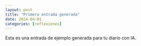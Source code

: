 ```yaml
---
layout: post
title: "Primera entrada generada"
date: 2024-04-01
categories: [reflexiones]
---
```


Esta es una entrada de ejemplo generada para tu diario con IA.
